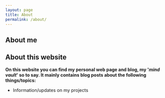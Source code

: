```yaml
---
layout: page
title: About
permalink: /about/
---
```


## About me

## About this website

**On this website you can find my personal web page and blog, my '_mind vault_' so to say. It mainly contains blog posts about the following things/topics:**

- Information/updates on my projects
